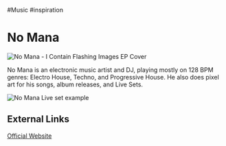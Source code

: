 #Music #inspiration 
# No Mana

![No Mana - I Contain Flashing Images EP Cover](https://cdx.monstercat.com/?encoding=webp&url=https%3A%2F%2Fwww.monstercat.com%2Frelease%2F742779552624%2Fcover&width=512)

No Mana is an electronic music artist and DJ, playing mostly on 128 BPM genres: Electro House, Techno, and Progressive House. He also does pixel art for his songs, album releases, and Live Sets.

![No Mana Live set example](https://youtu.be/IMRPKeKBa5A?si=5YDeEDpRB836eQ62&t=163)

## External Links

[Official Website](https://ihavenomanas.com/)